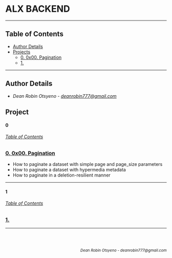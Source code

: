 # **ALX BACKEND**
---
## Table of Contents
- [Author Details](#author-details)
- [Projects](#tasks)
    - [0. 0x00. Pagination](#0)
    - [1. ](#1)
---
## Author Details
- *Dean Robin Otsyeno - deanrobin777@gmail.com*

## Project
#### 0
###### [Table of Contents](#table-of-contents)
### [0. 0x00. Pagination](./0x00-pagination)
- How to paginate a dataset with simple page and page_size parameters
- How to paginate a dataset with hypermedia metadata
- How to paginate in a deletion-resilient manner

---
#### 1
###### [Table of Contents](#table-of-contents)
### [1. ](./)

---


<br></br>
<div align="right">
    <sub style="font-style: italic"> Dean Robin Otsyeno - deanrobin777@gmail.com</sub>
</div>
